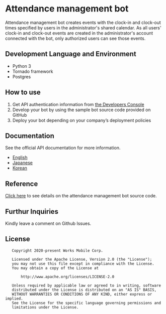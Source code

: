 # Attendance management bot
Attendance management bot creates events with the clock-in and clock-out times specified by users in the administrator's shared calendar. As all users' clock-in and clock-out events are created in the administrator's account connected with the bot, only authorized users can see those events.

## Development Language and Environment
* Python 3
* Tornado framework
* Postgres

## How to use

1. Get API authentication information from [the Developers Console](https://developers.worksmobile.com/console/)
2. Develop your bot by using the sample bot source code provided on GitHub
3. Deploy your bot depending on your company’s deployment policies

## Documentation
See the official API documentation for more information.

* [English](https://developers.worksmobile.com/document/10050700301?lang=en)
* [Japanese](https://developers.worksmobile.com/document/10050700301?lang=ja)
* [Korean](https://developers.worksmobile.com/document/10050700301?lang=ko)

## Reference
[Click here](https://works-mobile.github.io/samplebot_attendance_management_bot/) to see details on the attendance management bot source code.

## Furthur Inquiries
Kindly leave a comment on Github Issues. 

## License

```
   Copyright 2020-present Works Mobile Corp.

   Licensed under the Apache License, Version 2.0 (the "License");
   you may not use this file except in compliance with the License.
   You may obtain a copy of the License at

       http://www.apache.org/licenses/LICENSE-2.0

   Unless required by applicable law or agreed to in writing, software
   distributed under the License is distributed on an "AS IS" BASIS,
   WITHOUT WARRANTIES OR CONDITIONS OF ANY KIND, either express or implied.
   See the License for the specific language governing permissions and
   limitations under the License.
```
